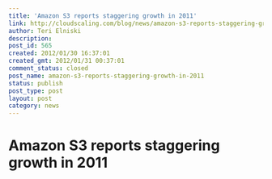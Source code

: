 ```yaml
---
title: 'Amazon S3 reports staggering growth in 2011'
link: http://cloudscaling.com/blog/news/amazon-s3-reports-staggering-growth-in-2011/
author: Teri Elniski
description: 
post_id: 565
created: 2012/01/30 16:37:01
created_gmt: 2012/01/31 00:37:01
comment_status: closed
post_name: amazon-s3-reports-staggering-growth-in-2011
status: publish
post_type: post
layout: post
category: news
---
```


# Amazon S3 reports staggering growth in 2011

